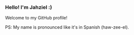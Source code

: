 ### Hello! I'm Jahziel :)

Welcome to my GitHub profile!

PS: My name is pronounced like it's in Spanish (haw-zee-el). 
